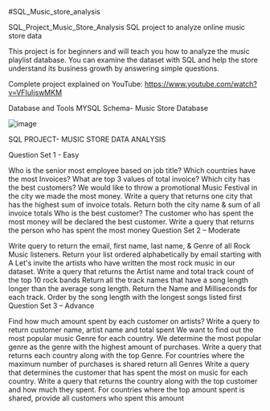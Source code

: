 #SQL_Music_store_analysis

SQL_Project_Music_Store_Analysis SQL project to analyze online music store data

This project is for beginners and will teach you how to analyze the music playlist database. You can examine the dataset with SQL and help the store understand its business growth by answering simple questions.

Complete project explained on YouTube: https://www.youtube.com/watch?v=VFIuIjswMKM

Database and Tools MYSQL Schema- Music Store Database

![image](https://github.com/Jyotirmaya-07/SQL_MUSIC_STORE_ANALYSIS/assets/65714872/85b4f102-31aa-48e1-ad6b-8c87df263a41)


SQL PROJECT- MUSIC STORE DATA ANALYSIS

Question Set 1 - Easy

Who is the senior most employee based on job title?
Which countries have the most Invoices?
What are top 3 values of total invoice?
Which city has the best customers? We would like to throw a promotional Music Festival in the city we made the most money. Write a query that returns one city that has the highest sum of invoice totals. Return both the city name & sum of all invoice totals
Who is the best customer? The customer who has spent the most money will be declared the best customer. Write a query that returns the person who has spent the most money
Question Set 2 – Moderate

Write query to return the email, first name, last name, & Genre of all Rock Music listeners. Return your list ordered alphabetically by email starting with A
Let's invite the artists who have written the most rock music in our dataset. Write a query that returns the Artist name and total track count of the top 10 rock bands
Return all the track names that have a song length longer than the average song length. Return the Name and Milliseconds for each track. Order by the song length with the longest songs listed first
Question Set 3 – Advance

Find how much amount spent by each customer on artists? Write a query to return customer name, artist name and total spent
We want to find out the most popular music Genre for each country. We determine the most popular genre as the genre with the highest amount of purchases. Write a query that returns each country along with the top Genre. For countries where the maximum number of purchases is shared return all Genres
Write a query that determines the customer that has spent the most on music for each country. Write a query that returns the country along with the top customer and how much they spent. For countries where the top amount spent is shared, provide all customers who spent this amount
